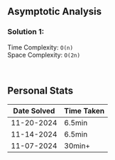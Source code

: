 ## Asymptotic Analysis  
### Solution 1:
Time Complexity: `O(n)`  
Space Complexity: `O(2n)`  

<!-- ### Solution 2:
Time Complexity: `O(n)`  
Space Complexity: `O(2n)`   -->

&nbsp;  

## Personal Stats
| Date Solved | Time Taken |
| ----------- | ---------- |
| 11-20-2024  | 6.5min |  
| 11-14-2024  | 6.5min |  
| 11-07-2024  | 30min+ |  
